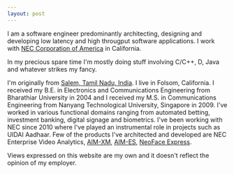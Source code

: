 ```yaml
---
layout: post
---
```


I am a software engineer predominantly architecting, designing and developing low latency and high througput software
applications.  I work with [NEC Corporation of America](https://www.necam.com/) in California.

In my precious spare time I'm mostly doing stuff involving C/C++, D, Java and whatever strikes my fancy.

I'm originally from [Salem, Tamil Nadu, India](https://en.wikipedia.org/wiki/Salem,_Tamil_Nadu).  I live in Folsom,
California. I received my B.E. in Electronics and Communications Engineering from Bharathiar University in 2004 and I
received my M.S. in Communications Engineering from Nanyang Technological University, Singapore in 2009.  I've worked in
various functional domains ranging from automated betting, investment banking, digital signage and biometrics.  I've
been working with NEC since 2010 where I've played an instrumental role in projects such as UIDAI Aadhaar.  Few of the
products I've architected and developed are NEC Enterprise Video Analytics,
[AIM-XM](https://www.necam.com/AdvancedRecognitionSystems/Products/AIMXM/),
[AIM-ES](https://www.necam.com/AdvancedRecognitionSystems/Products/AIMES), [NeoFace
Express](https://www.necam.com/AdvancedRecognitionSystems/Products/FacialRecognition/Solutions/NeoFaceExpress/).

Views expressed on this website are my own and it doesn't reflect the opinion of my employer.
